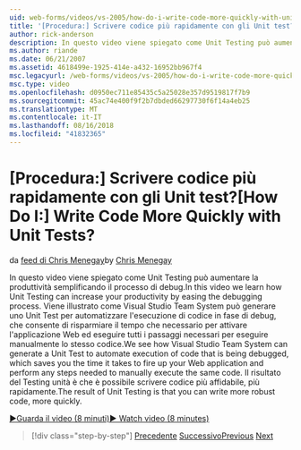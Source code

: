 ```yaml
---
uid: web-forms/videos/vs-2005/how-do-i-write-code-more-quickly-with-unit-tests
title: '[Procedura:] Scrivere codice più rapidamente con gli Unit test? | Microsoft Docs'
author: rick-anderson
description: In questo video viene spiegato come Unit Testing può aumentare la produttività semplificando il processo di debug. Vediamo come Visual Studio Team System può generare un U....
ms.author: riande
ms.date: 06/21/2007
ms.assetid: 4618499e-1925-414e-a432-16952bb967f4
msc.legacyurl: /web-forms/videos/vs-2005/how-do-i-write-code-more-quickly-with-unit-tests
msc.type: video
ms.openlocfilehash: d0950ec711e85435c5a25028e357d9519817f7b9
ms.sourcegitcommit: 45ac74e400f9f2b7dbded66297730f6f14a4eb25
ms.translationtype: MT
ms.contentlocale: it-IT
ms.lasthandoff: 08/16/2018
ms.locfileid: "41832365"
---
```

<a name="how-do-i-write-code-more-quickly-with-unit-tests"></a><span data-ttu-id="31fe9-105">[Procedura:] Scrivere codice più rapidamente con gli Unit test?</span><span class="sxs-lookup"><span data-stu-id="31fe9-105">[How Do I:] Write Code More Quickly with Unit Tests?</span></span>
====================
<span data-ttu-id="31fe9-106">da [feed di Chris Menegay](https://twitter.com/CMenegay)</span><span class="sxs-lookup"><span data-stu-id="31fe9-106">by [Chris Menegay](https://twitter.com/CMenegay)</span></span>

<span data-ttu-id="31fe9-107">In questo video viene spiegato come Unit Testing può aumentare la produttività semplificando il processo di debug.</span><span class="sxs-lookup"><span data-stu-id="31fe9-107">In this video we learn how Unit Testing can increase your productivity by easing the debugging process.</span></span> <span data-ttu-id="31fe9-108">Viene illustrato come Visual Studio Team System può generare uno Unit Test per automatizzare l'esecuzione di codice in fase di debug, che consente di risparmiare il tempo che necessario per attivare l'applicazione Web ed eseguire tutti i passaggi necessari per eseguire manualmente lo stesso codice.</span><span class="sxs-lookup"><span data-stu-id="31fe9-108">We see how Visual Studio Team System can generate a Unit Test to automate execution of code that is being debugged, which saves you the time it takes to fire up your Web application and perform any steps needed to manually execute the same code.</span></span> <span data-ttu-id="31fe9-109">Il risultato del Testing unità è che è possibile scrivere codice più affidabile, più rapidamente.</span><span class="sxs-lookup"><span data-stu-id="31fe9-109">The result of Unit Testing is that you can write more robust code, more quickly.</span></span>

[<span data-ttu-id="31fe9-110">&#9654;Guarda il video (8 minuti)</span><span class="sxs-lookup"><span data-stu-id="31fe9-110">&#9654; Watch video (8 minutes)</span></span>](https://channel9.msdn.com/Blogs/ASP-NET-Site-Videos/how-do-i-write-code-more-quickly-with-unit-tests)

> [!div class="step-by-step"]
> <span data-ttu-id="31fe9-111">[Precedente](how-do-i-create-my-own-bug-work-item.md)
> [Successivo](how-do-i-practice-test-driven-development.md)</span><span class="sxs-lookup"><span data-stu-id="31fe9-111">[Previous](how-do-i-create-my-own-bug-work-item.md)
[Next](how-do-i-practice-test-driven-development.md)</span></span>
